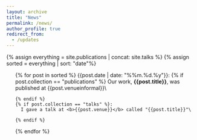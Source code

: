 ```yaml
---
layout: archive
title: "News"
permalink: /news/
author_profile: true
redirect_from:
  - /updates
---
```


{% assign everything = site.publications | concat: site.talks %}
{% assign sorted = everything | sort: "date"%}

<ul>{% for post in sorted %}
    {{post.date | date: "%%m.%d.%y"}}: 
    {% if post.collection == "publications" %}
      Our work, <b>{{post.title}}</b>, was published at {{post.venueinformal}}\

    {% endif %}
    {% if post.collection == "talks" %}:
      I gave a talk at <b>{{post.venue}}</b> called "{{post.title}}"\

    {% endif %}
  {% endfor %}</ul>